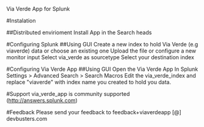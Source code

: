 Via Verde App for Splunk

#Instalation

##Distributed envirioment
Install App in the Search heads

#Configuring Splunk
##Using GUI
Create a new index to hold Via Verde (e.g viaverde) data or choose an existing one
Upload the file or configure a new monitor input
Select via_verde as sourcetype
Select your destination index

#Configuring Via Verde App
##Using GUI
Open the Via Verde App
In Splunk Settings > Advanced Search > Search Macros
Edit the via_verde_index and replace "viaverde" with index name you created to hold you data. 

#Support
via_verde_app is community supported (http://answers.splunk.com)

#Feedback
Please send your feedback to feedback+viaverdeapp [@] devbusters.com
